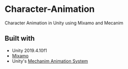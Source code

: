 # Character-Animation
Character Animation in Unity using Mixamo and Mecanim

## Built with
* Unity 2019.4.10f1
* [Mixamo](https://www.mixamo.com/)
* Unity's [Mechanim Animation System](https://docs.unity3d.com/462/Documentation/Manual/MecanimAnimationSystem.html)
